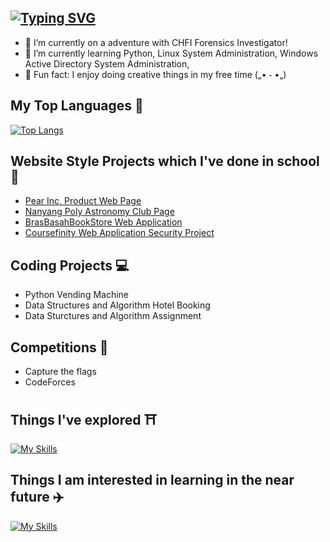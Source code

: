 ## [![Typing SVG](https://readme-typing-svg.herokuapp.com?font=Fira+Code&pause=1000&color=F7CCE7&width=435&lines=Helllooo!!+(%E0%B9%91%CB%83%E1%B4%97%CB%82)%EF%BB%AD)](https://git.io/typing-svg)

<!--
**Solaireis/Solaireis** is a ✨ _special_ ✨ repository because its `README.md` (this file) appears on your GitHub profile.

Here are some ideas to get you started: -->

- 🔭 I’m currently on a adventure with CHFI Forensics Investigator!
- 🌱 I’m currently learning Python, Linux System Administration, Windows Active Directory System Administration,
- 🧋 Fun fact: I enjoy doing creative things in my free time („• ֊ •„)



## My Top Languages 🌟
[![Top Langs](https://github-readme-stats.vercel.app/api/top-langs/?username=Solaireis&langs_count=10)](https://github.com/anuraghazra/github-readme-stats)

## Website Style Projects which I've done in school 🎉
- [Pear Inc, Product Web Page](https://github.com/Solaireis/PearInc)
- [Nanyang Poly Astronomy Club Page](https://github.com/Solaireis/NYP-ASTRO)
- [BrasBasahBookStore Web Application](https://github.com/Solaireis/1566-App-dev-Team-2)
- [Coursefinity Web Application Security Project](https://github.com/Solaireis/CWC-Application-Security-Project)

## Coding Projects 💻
- Python Vending Machine
- Data Structures and Algorithm Hotel Booking
- Data Sturctures and Algorithm Assignment

## Competitions 🎯
- Capture the flags
- CodeForces

## Things I've explored ⛩️
[![My Skills](https://skillicons.dev/icons?i=js,html,css,python,azure,cloudflare,figma,gcp,mysql,powershell,flask,xd,bootstrap,ai,bash&theme=light)](https://skillicons.dev)

## Things I am interested in learning in the near future ✈️
[![My Skills](https://skillicons.dev/icons?i=aws,cpp,c,cs,docker,firebase,pytorch,selenium,tailwind,unreal,arduino&theme=light)](https://skillicons.dev)
